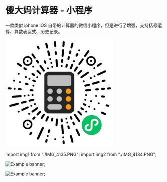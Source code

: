 # 傻大妈计算器 - 小程序

一款类似 iphone iOS 自带的计算器的微信小程序，但是进行了增强，支持括号运算、算数表达式、历史记录。

![傻大妈计算器小程序码](qrcode.jpg)

import img1 from "./IMG_4135.PNG";
import img2 from "./IMG_4134.PNG";

<img src={img1} alt="Example banner" width="400px" />;

<img src={img2} alt="Example banner" width="400px" />;
